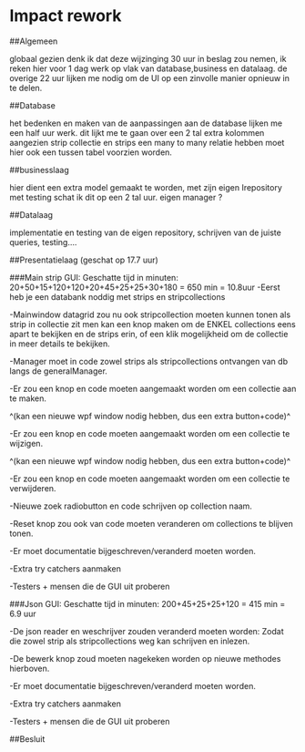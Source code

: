 ﻿# Impact rework

##Algemeen

globaal gezien denk ik dat deze wijzinging 30 uur in beslag zou nemen, ik reken hier voor 1 dag werk op vlak van database,business en datalaag.
de overige 22 uur lijken me nodig om de UI op een zinvolle manier opnieuw in te delen.

##Database

het bedenken en maken van de aanpassingen aan de database lijken me een half uur werk.
dit lijkt me te gaan over een 2 tal extra kolommen aangezien strip collectie en strips een many to many relatie hebben moet hier ook een tussen tabel voorzien worden.

##businesslaag

 hier dient een extra model gemaakt te worden, met zijn eigen Irepository met testing schat ik dit op een 2 tal uur.
eigen manager ?

##Datalaag

implementatie en testing van de eigen repository, schrijven van de juiste queries, testing....


##Presentatielaag (geschat op 17.7 uur)

###Main strip GUI: Geschatte tijd in minuten: 20+50+15+120+120+20+45+25+25+30+180  = 650 min = 10.8uur
-Eerst heb je een databank noddig met strips en stripcollections

-Mainwindow datagrid zou nu ook stripcollection moeten kunnen tonen als strip in collectie zit
 men kan een knop maken om de ENKEL collections eens apart te bekijken en de strips erin,
 of een klik mogelijkheid om de collectie in meer details te bekijken.
 
 -Manager moet in code zowel strips als stripcollections ontvangen van db langs de generalManager.
 
 -Er zou een knop en code moeten aangemaakt worden om een collectie aan te maken.
   
   ^(kan een nieuwe wpf window nodig hebben, dus een extra button+code)^
 
 -Er zou een knop en code moeten aangemaakt worden om een collectie te wijzigen.
   
   ^(kan een nieuwe wpf window nodig hebben, dus een extra button+code)^

-Er zou een knop en code moeten aangemaakt worden om een collectie te verwijderen.
 
 -Nieuwe zoek radiobutton en code schrijven op collection naam.
 
 -Reset knop zou ook van code moeten veranderen om collections te blijven tonen.
 
 -Er moet documentatie bijgeschreven/veranderd moeten worden.

 -Extra try catchers aanmaken
 
 -Testers + mensen die de GUI uit proberen
 

 
###Json GUI: Geschatte tijd in minuten: 200+45+25+25+120 = 415 min = 6.9 uur

-De json reader en weschrijver zouden veranderd moeten worden:
 Zodat die zowel strip als stripcollections weg kan schrijven en inlezen.

-De bewerk knop zoud moeten nagekeken worden op nieuwe methodes hierboven.

-Er moet documentatie bijgeschreven/veranderd moeten worden.

-Extra try catchers aanmaken
 
 -Testers + mensen die de GUI uit proberen


##Besluit
